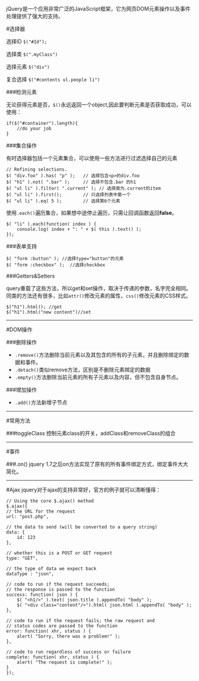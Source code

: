 jQuery是一个应用非常广泛的JavaScript框架，它为网页DOM元素操作以及事件处理提供了强大的支持。

#选择器

选择ID `$("#Id");`

选择类 `$(".myClass")`

选择元素 `$("div")`

复合选择 `$("#contents ul.people li")`

###检测元素

无论获得元素是否，`$()`永远返回一个object,因此要判断元素是否获取成功，可以使用：
    
    if($("#container").length){
        //do your job
    }


###集合操作

有时选择器包括一个元素集合，可以使用一些方法进行过滤选择自己的元素

    // Refining selections.
    $( "div.foo" ).has( "p" );   // 选择包含<p>的div.foo
    $( "h1" ).not( ".bar" );     // 选择不包含.bar 的h1
    $( "ul li" ).filter( ".current" ); // 选择类为.current的item
    $( "ul li" ).first();        // 只选择列表中第一个
    $( "ul li" ).eq( 5 );        // 选择第6个元素


使用`.each()`遍历集合，如果想中途停止遍历，只需让回调函数返回**false**。

    $( "li" ).each(function( index ) {
        console.log( index + ": " + $( this ).text() );
    });

###表单支持

    $( "form :button" ); //选择type="button"的元素
    $( "form :checkbox" );  //选择checkbox

###Getters&Setters

query重载了这些方法，所以get和set操作，取决于传递的参数，名字完全相同。同类的方法还有很多，比如`attr()`修改元素的属性，`css()`修改元素的CSS样式。

    $("h1").html(); //get
    $("h1").html("new content")//set
    
 
---------------

#DOM操作

###删除操作

+ `.remove()`方法删除当前元素以及其包含的所有的子元素，并且删除绑定的数据和事件。
+ `.detach()`类似remove方法，区别是不删除元素绑定的数据
+ `.empty()`方法删除当前元素的所有子元素以及内容，但不包含自身节点。


###增加操作

+ `.add()`方法新增子节点

---------------


#常用方法

###toggleClass
控制元素class的开关，addClass和removeClass的组合

--------------

#事件

###.on()
jquery 1.7之后on方法实现了原有的所有事件绑定方式，绑定事件大大简化。

--------------
    
#Ajax
jquery对于ajax的支持非常好，官方的例子就可以清晰懂得：

    // Using the core $.ajax() method
    $.ajax({
    // the URL for the request
    url: "post.php",
 
    // the data to send (will be converted to a query string)
    data: {
        id: 123
    },
 
    // whether this is a POST or GET request
    type: "GET",
 
    // the type of data we expect back
    dataType : "json",
 
    // code to run if the request succeeds;
    // the response is passed to the function
    success: function( json ) {
        $( "<h1/>" ).text( json.title ).appendTo( "body" );
        $( "<div class="content"/>").html( json.html ).appendTo( "body" );
    },
 
    // code to run if the request fails; the raw request and
    // status codes are passed to the function
    error: function( xhr, status ) {
        alert( "Sorry, there was a problem!" );
    },
 
    // code to run regardless of success or failure
    complete: function( xhr, status ) {
        alert( "The request is complete!" );
    }
    });
